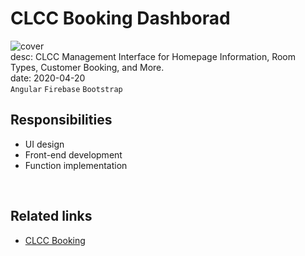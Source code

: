 # CLCC Booking Dashborad
![cover](/assets/images/works/clcc/cover.jpeg)  
desc: CLCC Management Interface for Homepage Information, Room Types, Customer Booking, and More.  
date: 2020-04-20  
``Angular``  ``Firebase`` ``Bootstrap``

## Responsibilities
- UI design
- Front-end development
- Function implementation
  
<br />

## Related links
- [CLCC Booking](https://clcc-booking.web.app/)
